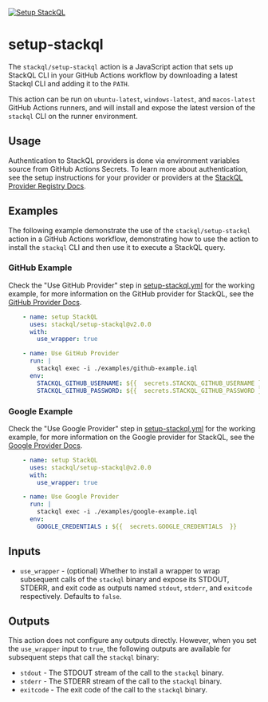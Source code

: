 [![Setup StackQL](https://github.com/stackql/setup-stackql/actions/workflows/setup-stackql.yml/badge.svg)](https://github.com/stackql/setup-stackql/actions/workflows/setup-stackql.yml)  

# setup-stackql

The `stackql/setup-stackql` action is a JavaScript action that sets up StackQL CLI in your GitHub Actions workflow by downloading a latest Stackql CLI and adding it to the `PATH`.

This action can be run on `ubuntu-latest`, `windows-latest`, and `macos-latest` GitHub Actions runners, and will install and expose the latest version of the `stackql` CLI on the runner environment.  

## Usage
Authentication to StackQL providers is done via environment variables source from GitHub Actions Secrets.  To learn more about authentication, see the setup instructions for your provider or providers at the [StackQL Provider Registry Docs](https://stackql.io/registry).

## Examples
The following example demonstrate the use of the `stackql/setup-stackql` action in a GitHub Actions workflow, demonstrating how to use the action to install the `stackql` CLI and then use it to execute a StackQL query.

### GitHub Example
Check the "Use GitHub Provider" step in [setup-stackql.yml](.github/workflows/setup-stackql.yml) for the working example, for more information on the GitHub provider for StackQL, see the [GitHub Provider Docs](https://registry.stackql.io/github).

```yaml
    - name: setup StackQL
      uses: stackql/setup-stackql@v2.0.0
      with:
        use_wrapper: true

    - name: Use GitHub Provider
      run: |
        stackql exec -i ./examples/github-example.iql
      env: 
        STACKQL_GITHUB_USERNAME: ${{  secrets.STACKQL_GITHUB_USERNAME }}
        STACKQL_GITHUB_PASSWORD: ${{  secrets.STACKQL_GITHUB_PASSWORD }}
```

### Google Example
Check the "Use Google Provider" step in [setup-stackql.yml](.github/workflows/setup-stackql.yml) for the working example, for more information on the Google provider for StackQL, see the [Google Provider Docs](https://registry.stackql.io/google).

```yaml
    - name: setup StackQL
      uses: stackql/setup-stackql@v2.0.0
      with:
        use_wrapper: true

    - name: Use Google Provider
      run: | 
        stackql exec -i ./examples/google-example.iql
      env: 
        GOOGLE_CREDENTIALS : ${{  secrets.GOOGLE_CREDENTIALS  }}
```

## Inputs
- `use_wrapper` - (optional) Whether to install a wrapper to wrap subsequent calls of
   the `stackql` binary and expose its STDOUT, STDERR, and exit code as outputs
   named `stdout`, `stderr`, and `exitcode` respectively. Defaults to `false`.

## Outputs
This action does not configure any outputs directly. However, when you set the `use_wrapper` input
to `true`, the following outputs are available for subsequent steps that call the `stackql` binary:

- `stdout` - The STDOUT stream of the call to the `stackql` binary.
- `stderr` - The STDERR stream of the call to the `stackql` binary.
- `exitcode` - The exit code of the call to the `stackql` binary.
